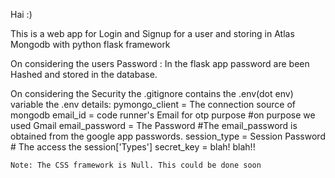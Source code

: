 Hai :)

This is a web app for Login and Signup for a user and storing in Atlas Mongodb with python flask framework

On considering the users Password :
  In the flask app password are been Hashed and stored in the database.
  
 On considering the Security the .gitignore contains the .env(dot env) variable
 the .env details:
    pymongo_client = The connection source of mongodb
    email_id = code runner's Email for otp purpose  #on purpose we used Gmail
    email_password = The Password   #The email_password is obtained from the google app passwords.
    session_type = Session Password    # The access the session['Types']
    secret_key = blah! blah!!
    
    
    Note: The CSS framework is Null. This could be done soon
